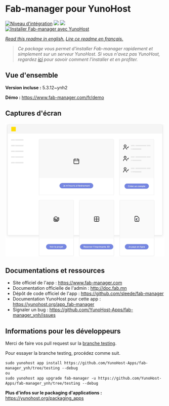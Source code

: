# Fab-manager pour YunoHost

[![Niveau d'intégration](https://dash.yunohost.org/integration/fab-manager.svg)](https://dash.yunohost.org/appci/app/fab-manager) ![](https://ci-apps.yunohost.org/ci/badges/fab-manager.status.svg) ![](https://ci-apps.yunohost.org/ci/badges/fab-manager.maintain.svg)  
[![Installer Fab-manager avec YunoHost](https://install-app.yunohost.org/install-with-yunohost.svg)](https://install-app.yunohost.org/?app=fab-manager)

*[Read this readme in english.](./README.md)*
*[Lire ce readme en français.](./README_fr.md)*

> *Ce package vous permet d'installer Fab-manager rapidement et simplement sur un serveur YunoHost.
Si vous n'avez pas YunoHost, regardez [ici](https://yunohost.org/#/install) pour savoir comment l'installer et en profiter.*

## Vue d'ensemble



**Version incluse :** 5.3.12~ynh2

**Démo :** https://www.fab-manager.com/fr/demo

## Captures d'écran

![](./doc/screenshots/dashboard-mockup.webp)

## Documentations et ressources

* Site officiel de l'app : https://www.fab-manager.com
* Documentation officielle de l'admin : http://doc.fab.mn
* Dépôt de code officiel de l'app : https://github.com/sleede/fab-manager
* Documentation YunoHost pour cette app : https://yunohost.org/app_fab-manager
* Signaler un bug : https://github.com/YunoHost-Apps/fab-manager_ynh/issues

## Informations pour les développeurs

Merci de faire vos pull request sur la [branche testing](https://github.com/YunoHost-Apps/fab-manager_ynh/tree/testing).

Pour essayer la branche testing, procédez comme suit.
```
sudo yunohost app install https://github.com/YunoHost-Apps/fab-manager_ynh/tree/testing --debug
ou
sudo yunohost app upgrade fab-manager -u https://github.com/YunoHost-Apps/fab-manager_ynh/tree/testing --debug
```

**Plus d'infos sur le packaging d'applications :** https://yunohost.org/packaging_apps